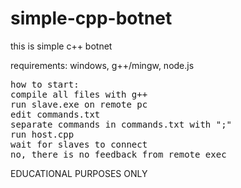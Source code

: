 # simple-cpp-botnet
this is simple c++ botnet

requirements: windows, g++/mingw, node.js
<pre>
how to start:
compile all files with g++
run slave.exe on remote pc
edit commands.txt
separate commands in commands.txt with ";"
run host.cpp
wait for slaves to connect
no, there is no feedback from remote exec
</pre>

EDUCATIONAL PURPOSES ONLY
